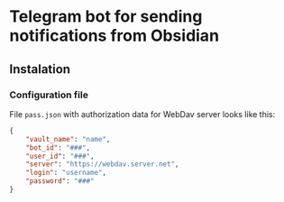 # Telegram bot for sending notifications from Obsidian



## Instalation

### Configuration file

File `pass.json` with authorization data for WebDav server looks like this:

```json
{
    "vault_name": "name",
    "bot_id": "###",
    "user_id": "###",
    "server": "https://webdav.server.net",
    "login": "username",
    "password": "###"
}
```
